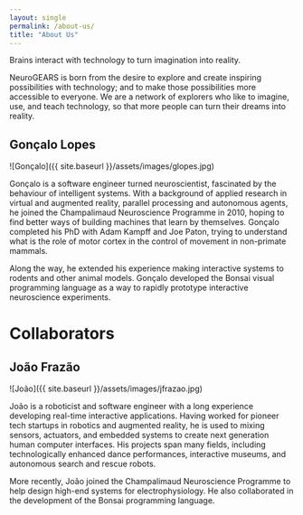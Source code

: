 ```yaml
---
layout: single
permalink: /about-us/
title: "About Us"
---
```


Brains interact with technology to turn imagination into reality.

NeuroGEARS is born from the desire to explore and create inspiring possibilities with technology; and to make those possibilities more accessible to everyone. We are a network of explorers who like to imagine, use, and teach technology, so that more people can turn their dreams into reality.

## Gonçalo Lopes

![Gonçalo]({{ site.baseurl }}/assets/images/glopes.jpg)

Gonçalo is a software engineer turned neuroscientist, fascinated by the behaviour of intelligent systems. With a background of applied research in virtual and augmented reality, parallel processing and autonomous agents, he joined the Champalimaud Neuroscience Programme in 2010, hoping to find better ways of building machines that learn by themselves. Gonçalo completed his PhD with Adam Kampff and Joe Paton, trying to understand what is the role of motor cortex in the control of movement in non-primate mammals.

Along the way, he extended his experience making interactive systems to rodents and other animal models. Gonçalo developed the Bonsai visual programming language as a way to rapidly prototype interactive neuroscience experiments.

# Collaborators

## João Frazão

![João]({{ site.baseurl }}/assets/images/jfrazao.jpg)

João is a roboticist and software engineer with a long experience developing real-time interactive applications. Having worked for pioneer tech startups in robotics and augmented reality, he is used to mixing sensors, actuators, and embedded systems to create next generation human computer interfaces. His projects span many fields, including technologically enhanced dance performances, interactive museums, and autonomous search and rescue robots.

More recently, João joined the Champalimaud Neuroscience Programme to help design high-end systems for electrophysiology. He also collaborated in the development of the Bonsai programming language.
